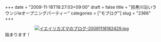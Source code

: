 +++
date = "2009-11-18T18:27:03+09:00"
draft = false
title = "目黒川沿いラウンジieオープニングパーティー"
categories = ["モブログ"]
slug = "2366"
+++

<div align="center"><a href="http://ieiri.net/wordpress/wp-content/uploads/ameblo/blog_import_4f7a380b5e1bb.jpg"><img alt="イエイリカズマのブログ-20091118182429.jpg" src="http://ieiri.net/wordpress/wp-content/uploads/ameblo/blog_import_4f7a380b0ff10.jpg" border="0" /></a></div>
始まります！
